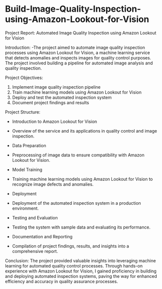 # Build-Image-Quality-Inspection-using-Amazon-Lookout-for-Vision

Project Report: Automated Image Quality Inspection using Amazon Lookout for Vision

Introduction:
-The project aimed to automate image quality inspection processes using Amazon Lookout for Vision, a machine learning service that detects anomalies and inspects images for quality control purposes. The project involved building a pipeline for automated image analysis and quality inspection.

Project Objectives:
1. Implement image quality inspection pipeline
2. Train machine learning models using Amazon Lookout for Vision
3. Deploy and test the automated inspection system
4. Document project findings and results

Project Structure:

* Introduction to Amazon Lookout for Vision
 - Overview of the service and its applications in quality control and image inspection.
* Data Preparation
 - Preprocessing of image data to ensure compatibility with Amazon Lookout for Vision.
* Model Training
 - Training machine learning models using Amazon Lookout for Vision to recognize image defects and anomalies.
* Deployment
 - Deployment of the automated inspection system in a production environment.
* Testing and Evaluation
 - Testing the system with sample data and evaluating its performance.
* Documentation and Reporting
 - Compilation of project findings, results, and insights into a comprehensive report.

Conclusion:
The project provided valuable insights into leveraging machine learning for automated quality control processes. Through hands-on experience with Amazon Lookout for Vision, I gained proficiency in building and deploying automated inspection systems, paving the way for enhanced efficiency and accuracy in quality assurance processes.
